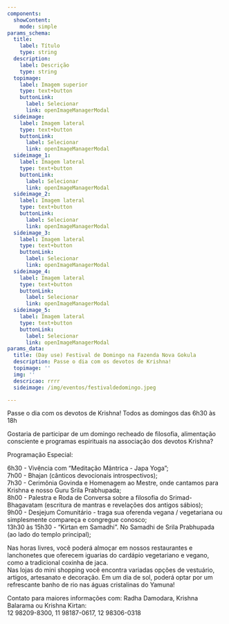 ```yaml
---
components:
  showContent:
    mode: simple
params_schema:
  title:
    label: Título
    type: string
  description:
    label: Descrição
    type: string
  topimage:
    label: Imagem superior
    type: text+button
    buttonLink:
      label: Selecionar
      link: openImageManagerModal
  sideimage:
    label: Imagem lateral
    type: text+button
    buttonLink:
      label: Selecionar
      link: openImageManagerModal
  sideimage_1:
    label: Imagem lateral
    type: text+button
    buttonLink:
      label: Selecionar
      link: openImageManagerModal
  sideimage_2:
    label: Imagem lateral
    type: text+button
    buttonLink:
      label: Selecionar
      link: openImageManagerModal
  sideimage_3:
    label: Imagem lateral
    type: text+button
    buttonLink:
      label: Selecionar
      link: openImageManagerModal
  sideimage_4:
    label: Imagem lateral
    type: text+button
    buttonLink:
      label: Selecionar
      link: openImageManagerModal
  sideimage_5:
    label: Imagem lateral
    type: text+button
    buttonLink:
      label: Selecionar
      link: openImageManagerModal
params_data:
  title: (Day use) Festival de Domingo na Fazenda Nova Gokula
  description: Passe o dia com os devotos de Krishna!
  topimage: ''
  img: ''
  descricao: rrrr
  sideimage: /img/eventos/festivaldedomingo.jpeg

---
```


Passe o dia com os devotos de Krishna!
Todos as domingos das 6h30 às 18h

Gostaria de participar de um domingo recheado de filosofia, alimentação consciente e programas espirituais na associação dos devotos Krishna?

Programação Especial:

6h30 - Vivência com “Meditação Mântrica - Japa Yoga”;  
7h00 - Bhajan (cânticos devocionais introspectivos);  
7h30 - Cerimônia Govinda e Homenagem ao Mestre, onde cantamos para Krishna e nosso Guru Srila Prabhupada;  
8h00 - Palestra e Roda de Conversa sobre a filosofia do Srimad-Bhagavatam (escritura de mantras e revelações dos antigos sábios);  
9h00 - Desjejum Comunitário - traga sua oferenda vegana / vegetariana ou simplesmente compareça e congregue conosco;  
13h30 às 15h30 - “Kirtan em Samadhi”. No Samadhi de Srila Prabhupada (ao lado do templo principal);

Nas horas livres, você poderá almoçar em nossos restaurantes e lanchonetes que oferecem iguarias do cardápio vegetariano e vegano, como a tradicional coxinha de jaca.   
Nas lojas do mini shopping você encontra variadas opções de vestuário, artigos, artesanato e decoração. Em um dia de sol, poderá optar por um refrescante banho de rio nas águas cristalinas do Yamuna!

Contato para maiores informações com:
Radha Damodara, Krishna Balarama ou Krishna Kirtan:  
12 98209-8300, 11 98187-0617, 12 98306-0318